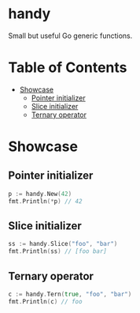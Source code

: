 # handy <!-- omit in toc -->
Small but useful Go generic functions.

# Table of Contents <!-- omit in toc -->
- [Showcase](#showcase)
  - [Pointer initializer](#pointer-initializer)
  - [Slice initializer](#slice-initializer)
  - [Ternary operator](#ternary-operator)

# Showcase
## Pointer initializer

```go
p := handy.New(42)
fmt.Println(*p) // 42
```

## Slice initializer

```go
ss := handy.Slice("foo", "bar")
fmt.Println(ss) // [foo bar]
```

## Ternary operator

```go
c := handy.Tern(true, "foo", "bar")
fmt.Println(c) // foo
```
